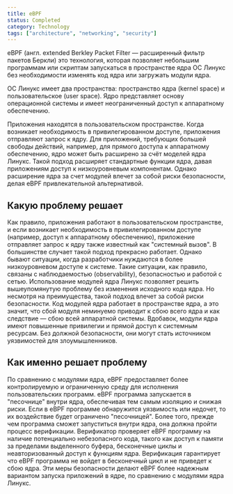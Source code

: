 ```yaml
---
title: eBPF
status: Completed
category: Technology
tags: ["architecture", "networking", "security"]
---
```


eBPF (англ. extended Berkley Packet Filter — расширенный фильтр пакетов Беркли) это технология,
которая позволяет небольшим программам или скриптам запускаться в пространстве ядра ОС Линукс 
без необходимости изменять код ядра или загружать модули ядра.

ОС Линукс имеет два пространства: пространство ядра (kernel space) и пользовательское (user space). 
Ядро представляет основу операционной системы и имеет неограниченный доступ к аппаратному обеспечению.

Приложения находятся в пользовательском пространстве. 
Когда возникает необходимость в привилегированном доступе, приложения отправляют запрос к ядру.
Для приложений, требующих большей свободы действий, например, для прямого доступа к аппаратному обеспечению, 
ядро может быть расширено за счёт моделей ядра Линукс. 
Такой подход расширяет стандартные функции ядра, давая приложениям доступ к низкоуровневым компонентам.
Однако расширение ядра за счет модулей влечет за собой риски безопасности, делая eBPF привлекательной альтернативой.

## Какую проблему решает

Как правило, приложения работают в пользовательском пространстве,
и если возникает необходимость в привилегированном доступе (например, доступ к аппаратному обеспечению),
приложение отправляет запрос к ядру также известный как "системный вызов".
В большинстве случает такой подход прекрасно работает. 
Однако бывают ситуации, когда разработчики нуждаются в более низкоуровневом доступе к системе.
Такие ситуации, как правило, связаны с наблюдаемостью (observability), безопасностью и работой с сетью.
Использование модулей ядра Линукс позволяет решить вышеупомянутую проблему без изменения исходного кода ядра.
Но несмотря на преимущества, такой подход влечет за собой риски безопасности.
Код модулей ядра работает в пространстве ядра, а это значит, что сбой модуля неминуемо приводит к сбою всего ядра и как следствие — сбою всей аппаратной системы.
Вдобавок, модули ядра имеют повышенные привилегии и прямой доступ к системным ресурсам. Без должной безопасности, они могут стать источником уязвимостей для злоумышленников.

## Как именно решает проблему

По сравнению с модулями ядра, eBPF предоставляет более контролируемую и ограниченную среду для исполнения пользовательских программ.
eBPF программа запускается в "песочнице" внутри ядра, обеспечивая тем самым изоляцию и снижая риски.
Если в eBPF программе обнаружится уязвимость или недочет, то их воздействие будет ограничено "песочницей".
Более того, прежде чем программа сможет запуститься внутри ядра, она должна пройти процесс верификации.
Верификатор проверяет eBPF программу на наличие потенциально небезопасного кода, 
такого как доступ к памяти за пределами выделенного буфера, бесконечные циклы и неавторизованный доступ к функциям ядра.
Верификация гарантирует что eBPF программа не войдет в бесконечный цикл и не приведет к сбою ядра.
Эти меры безопасности делают eBPF более надежным вариантом запуска приложений в ядре, по сравнению с модулями ядра Линукс.

